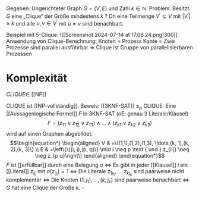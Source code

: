 Gegeben: Ungerichteter Graph $G=(V, E)$ und Zahl $k \in \mathbb{N}$.
Problem: Besitzt $G$ eine „Clique“ der Größe mindestens $k$ ?
Dh eine Teilmenge $V^{\prime} \subseteq V$ mit $\left|V^{\prime}\right| \geq k$ und alle $u, v \in V^{\prime}$ mit $u \neq v$ sind benachbart.

Beispiel mit 5-Clique:
![[Screenshot 2024-07-14 at 17.06.24.png|300]]
Anwendung von Clique-Berechnung:
Knoten $=$ Prozess
Kante $=$ Zwei Prozesse sind parallel ausführbar
$\Longrightarrow$ Clique ist Gruppe von parallelisierbaren Prozessen



# Komplexität
$C L I Q U E \in$ [[NP]]

CLIQUE ist [[NP-vollständig]].
Beweis: [[3KNF-SAT]] $\leq_p$ CLIQUE:
Eine [[Aussagenlogische Formel]] $F$ in 3KNF-SAT (oE: genau 3 Literale/Klausel)
$$\begin{equation*}
F=\left(z_{11} \vee z_{12} \vee z_{13}\right) \wedge \ldots \wedge\left(z_{k 1} \vee z_{k 2} \vee z_{k 3}\right)
\end{equation*}$$
wird auf einen Graphen abgebildet:
$$\begin{equation*}
\begin{aligned}
V & =\{(1,1),(1,2),(1,3), \ldots,(k, 1),(k, 2),(k, 3)\} \\
E & =\left\{\{(i, j),(p, q)\} \mid i \neq p \text { und } z_{i j} \neq \neg z_{p q}\right\}
\end{aligned}
\end{equation*}$$
$F$ ist [[erfüllbar]] durch eine Belegung $\sigma$
$\Longleftrightarrow$ Es gibt in jeder [[Klausel]] $i$ ein [[Literal]] $z_{i j_i}$ mit $\sigma\left(z_{i j_i}\right)=1$
$\Longleftrightarrow$ Die Literale $z_{1 j_1}, \ldots, z_{k j_k}$ sind paarweise nicht komplementär
$\Longleftrightarrow$ Die Knoten $\left(1, j_1\right), \ldots,\left(k, j_k\right)$ sind paarweise benachbart 
$\Longleftrightarrow$ $G$ hat eine Clique der Größe $k$.
$\square$

